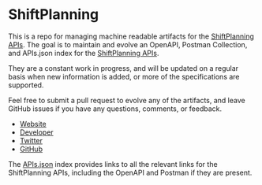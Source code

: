 # ShiftPlanningThis is a repo for managing machine readable artifacts for the [ShiftPlanning APIs](http://www.shiftplanning.com). The goal is to maintain and evolve an OpenAPI, Postman Collection, and APIs.json index for the [ShiftPlanning APIs](http://www.shiftplanning.com).They are a constant work in progress, and will be updated on a regular basis when new information is added, or more of the specifications are supported.Feel free to submit a pull request to evolve any of the artifacts, and leave GitHub issues if you have any questions, comments, or feedback.- [Website](http://www.shiftplanning.com)- [Developer](http://www.shiftplanning.com)- [Twitter](https://twitter.com/#!/shiftplanning)- [GitHub](https://github.com/shiftplanning)The [APIs.json](https://github.com/api-evangelist/shiftplanning/blob/master/apis.json) index provides links to all the relevant links for the ShiftPlanning APIs, including the OpenAPI and Postman if they are present.